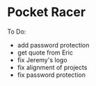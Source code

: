 # Pocket Racer

To Do:
- add password protection
- get quote from Eric
- fix Jeremy's logo
- fix alignment of projects
- fix password protection

